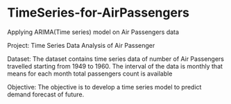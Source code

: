 # TimeSeries-for-AirPassengers
Applying ARIMA(Time series) model on Air Passengers data


Project: Time Series Data Analysis of Air Passenger

Dataset: The dataset contains time series data of number of Air Passengers travelled starting from 1949 to 1960. The interval of the data is monthly that means for each month total passengers count is available

Objective: The objective is to develop a time series model to predict demand forecast of future.
